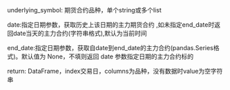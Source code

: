 underlying_symbol: 期货合约品种，单个string或多个list

date:指定日期参数，获取历史上该日期的主力期货合约 ,如未指定end_date时返回date当天的主力合约(字符串格式),默认为当前时间

end_date:指定日期参数，获取自date到end_date的主力合约(pandas.Series格式)。默认值为 None，不填则返回 date 参数指定日期的主力合约标的

return: DataFrame，index交易日，columns为品种，没有数据时value为空字符串
